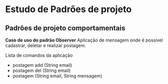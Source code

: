 # Estudo de Padrões de projeto

## Padrões de projeto comportamentais

**Caso de uso do padrão Observer**
Aplicação de mensagem onde é possível cadastrar, deletar e realizar postagem.

Lista de comandos da aplicação

 -  postagem add (String email)
 -  postagem del (String email)
 - postagem (String email, String mensagem)

